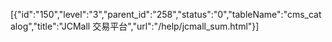 [{"id":"150","level":"3","parent_id":"258","status":"0","tableName":"cms_catalog","title":"JCMall 交易平台","url":"/help/jcmall_sum.html"}]